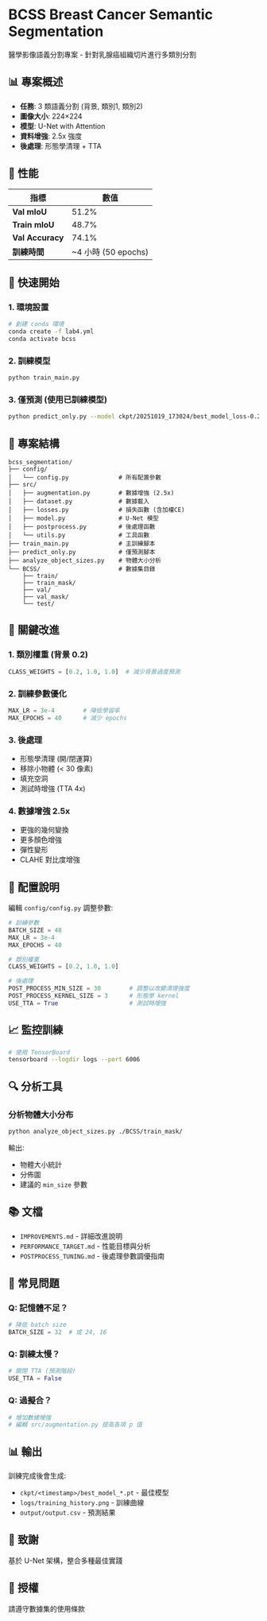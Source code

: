 # BCSS Breast Cancer Semantic Segmentation

醫學影像語義分割專案 - 針對乳腺癌組織切片進行多類別分割

## 📊 專案概述

- **任務**: 3 類語義分割 (背景, 類別1, 類別2)
- **圖像大小**: 224×224
- **模型**: U-Net with Attention
- **資料增強**: 2.5x 強度
- **後處理**: 形態學清理 + TTA

## 🎯 性能

| 指標 | 數值 |
|------|------|
| **Val mIoU** | 51.2% |
| **Train mIoU** | 48.7% |
| **Val Accuracy** | 74.1% |
| **訓練時間** | ~4 小時 (50 epochs) |

## 🚀 快速開始

### 1. 環境設置

```bash
# 創建 conda 環境
conda create -f lab4.yml
conda activate bcss

```

### 2. 訓練模型

```bash
python train_main.py
```

### 3. 僅預測 (使用已訓練模型)

```bash
python predict_only.py --model ckpt/20251019_173024/best_model_loss-0.2106_mIoU-0.512.pt
```

## 📁 專案結構

```
bcss_segmentation/
├── config/
│   └── config.py              # 所有配置參數
├── src/
│   ├── augmentation.py        # 數據增強 (2.5x)
│   ├── dataset.py             # 數據載入
│   ├── losses.py              # 損失函數 (含加權CE)
│   ├── model.py               # U-Net 模型
│   ├── postprocess.py         # 後處理函數
│   └── utils.py               # 工具函數
├── train_main.py              # 主訓練腳本
├── predict_only.py            # 僅預測腳本
├── analyze_object_sizes.py    # 物體大小分析
└── BCSS/                      # 數據集目錄
    ├── train/
    ├── train_mask/
    ├── val/
    ├── val_mask/
    └── test/
```

## 🔧 關鍵改進

### 1. 類別權重 (背景 0.2)
```python
CLASS_WEIGHTS = [0.2, 1.0, 1.0]  # 減少背景過度預測
```

### 2. 訓練參數優化
```python
MAX_LR = 3e-4        # 降低學習率
MAX_EPOCHS = 40      # 減少 epochs
```

### 3. 後處理
- 形態學清理 (開/閉運算)
- 移除小物體 (< 30 像素)
- 填充空洞
- 測試時增強 (TTA 4x)

### 4. 數據增強 2.5x
- 更強的幾何變換
- 更多顏色增強
- 彈性變形
- CLAHE 對比度增強

## 📝 配置說明

編輯 `config/config.py` 調整參數:

```python
# 訓練參數
BATCH_SIZE = 48
MAX_LR = 3e-4
MAX_EPOCHS = 40

# 類別權重
CLASS_WEIGHTS = [0.2, 1.0, 1.0]

# 後處理
POST_PROCESS_MIN_SIZE = 30        # 調整以改變清理強度
POST_PROCESS_KERNEL_SIZE = 3      # 形態學 kernel
USE_TTA = True                    # 測試時增強
```

## 📈 監控訓練

```bash
# 使用 TensorBoard
tensorboard --logdir logs --port 6006
```

## 🔍 分析工具

### 分析物體大小分布
```bash
python analyze_object_sizes.py ./BCSS/train_mask/
```

輸出:
- 物體大小統計
- 分佈圖
- 建議的 `min_size` 參數

## 📚 文檔

- `IMPROVEMENTS.md` - 詳細改進說明
- `PERFORMANCE_TARGET.md` - 性能目標與分析
- `POSTPROCESS_TUNING.md` - 後處理參數調優指南

## 🐛 常見問題

### Q: 記憶體不足？
```python
# 降低 batch size
BATCH_SIZE = 32  # 或 24, 16
```

### Q: 訓練太慢？
```python
# 關閉 TTA (預測階段)
USE_TTA = False
```

### Q: 過擬合？
```python
# 增加數據增強
# 編輯 src/augmentation.py 提高各項 p 值
```

## 📊 輸出

訓練完成後會生成:
- `ckpt/<timestamp>/best_model_*.pt` - 最佳模型
- `logs/training_history.png` - 訓練曲線
- `output/output.csv` - 預測結果

## 🙏 致謝

基於 U-Net 架構，整合多種最佳實踐

## 📄 授權

請遵守數據集的使用條款
